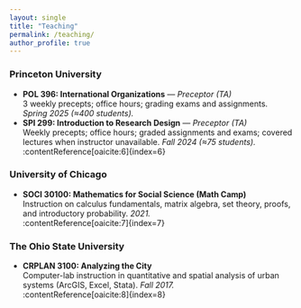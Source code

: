 ```yaml
---
layout: single
title: "Teaching"
permalink: /teaching/
author_profile: true
---
```


### Princeton University
- **POL 396: International Organizations** — *Preceptor (TA)*  
  3 weekly precepts; office hours; grading exams and assignments. *Spring 2025 (≈400 students).*  
- **SPI 299: Introduction to Research Design** — *Preceptor (TA)*  
  Weekly precepts; office hours; graded assignments and exams; covered lectures when instructor unavailable. *Fall 2024 (≈75 students).*  
:contentReference[oaicite:6]{index=6}

### University of Chicago
- **SOCI 30100: Mathematics for Social Science (Math Camp)**  
  Instruction on calculus fundamentals, matrix algebra, set theory, proofs, and introductory probability. *2021.*  
:contentReference[oaicite:7]{index=7}

### The Ohio State University
- **CRPLAN 3100: Analyzing the City**  
  Computer-lab instruction in quantitative and spatial analysis of urban systems (ArcGIS, Excel, Stata). *Fall 2017.*  
:contentReference[oaicite:8]{index=8}
